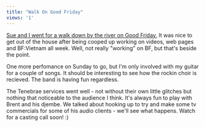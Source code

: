 ```yaml
---
title: "Walk On Good Friday"
views: '1'
---
```

<p><a href="https://www.mennoboy.com/chris/images/goodfriday/">Sue and I went for a walk down by the river on Good Friday.</a>  It was nice to get out of the house after being cooped up working on videos, web pages and BF:Vietnam all week.  Well, not really "working" on BF, but that's beside the point.</p>
<p>One more perfomance on Sunday to go, but I'm only involved with my guitar for a couple of songs.  It should be interesting to see how the rockin choir is recieved.  The band is having fun regardless.</p>
<p>The Tenebrae services went well - not without their own little glitches but nothing that noticeable to the audience I think.  It's always fun to play with Brent and his djembe.  We talked about hooking up to try and make some tv commercials for some of his audio clients - we'll see what happens.  Watch for a casting call soon!  :)</p>
